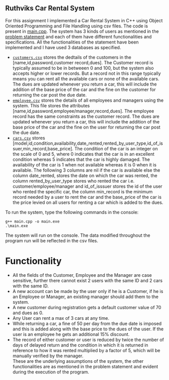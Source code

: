 ## Ruthviks Car Rental System
For this assignment I implemented a Car Rental System in C++ using Object Oriented Programming and File Handling using csv files. The code is present in [main.cpp](/main.cpp). The system has 3 kinds of users as mentioned in the [problem statement](/CS253_Assignment_1.pdf) and each of them have different functionalities and specifications. All the functionalities of the statement have been implemented and I have used 3 databases as specified.
+ [`customers.csv`](/customers.csv) stores the dedtails of the customers in the  [name,id,password,customer record,dues]. The Customer record is typically assumed to be in betweeen 0 and 100, but the system also accepts higher or lower records. But a record not in this range typically means you can rent all the available cars or none of the available cars. The dues are updated whenever you return a car, this will include the addition of the base price of the car and the fine on the customer for returning the car post the due date.
+ [`employee.csv`](/employee.csv) stores the details of all employees and managers using the system. This file stores the attributes [name,id,password,employee/manager,record,dues]. The employee record has the same constraints as the customer record. The dues are updated whenever you return a car, this will include the addition of the base price of the car and the fine on the user for returning the car post the due date.
+ [`cars.csv`](/cars.csv) stores [model,id,condition,availability,date_rented,rented_by_user_type,id_of_issuer,min_record,base_price]. The condition of the car is an integer on the scale of 0 and 5, where 0 indicates that the car is in an excellent condition whereas 5 indicates that the car is highly damaged. The availability of the car is 1 when not available whereas it is 0 when it is available. The following 3 columns are nil if the car is available else the column date_rented, stores the date on which the car was rented, the column rented_by_user_type stores who rented the car i.e. customer/employee/manager and id_of_isssuer stores the id of the user who rented the specific car, the column min_record is the minimum record needed by a user to rent the car and the base_price of the car is the price levied on all users for renting a car which is added to the dues.

To run the system, type the following commands in the console:
``` 
g++ main.cpp -o main.exe
.\main.exe
```
The system will run on the console. The data modified throughout the program run will be reflected in the csv files.<br>
# Functionality
* All the fields of the Customer, Employee and the Manager are case sensitive, further there cannot exist 2 users with the same ID and 2 cars with the same ID.
* A new account can be made by the user only if he is a Customer, if he is an Employee or Manager, an existing manager should add them to the system.
* A new customer during registration gets a default customer value of 70 and dues as 0.
* Any User can rent a max of 3 cars at any time.
* While returning a car, a fine of 50 per day from the due date is imposed and this is added along with the base price to the dues of the user. If the user is an employee he gets an additional 15% discount.
* The record of either customer or user is reduced by twice the number of days of delayed return and the condition in which it is returned in reference to how it was rented multiplied by a factor of 5, which will be manually verified by the manager.<br>
These are the underlying assumptions of the system, the other functionalities are as mentioned in the problem statement and evident during the execution of the program.
